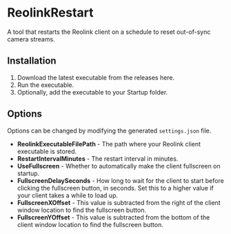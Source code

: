 # ReolinkRestart

A tool that restarts the Reolink client on a schedule to reset out-of-sync camera streams.

## Installation

1. Download the latest executable from the releases here.
2. Run the executable.
3. Optionally, add the executable to your Startup folder.

## Options

Options can be changed by modifying the generated `settings.json` file.

* **ReolinkExecutableFilePath** - The path where your Reolink client executable is stored.
* **RestartIntervalMinutes** - The restart interval in minutes.
* **UseFullscreen** - Whether to automatically make the client fullscreen on startup.
* **FullscreenDelaySeconds** - How long to wait for the client to start before clicking the fullscreen button, in seconds. Set this to a higher value if your client takes a while to load up.
* **FullscreenXOffset** - This value is subtracted from the right of the client window location to find the fullscreen button.
* **FullscreenYOffset** - This value is subtracted from the bottom of the client window location to find the fullscreen button.
